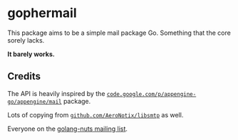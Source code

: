 # gophermail

This package aims to be a simple mail package Go.
Something that the core sorely lacks.

**It barely works.**

## Credits

The API is heavily inspired by the [`code.google.com/p/appengine-go/appengine/mail`](https://code.google.com/p/appengine-go/source/browse/appengine/mail/mail.go) package.

Lots of copying from [`github.com/AeroNotix/libsmtp`](https://github.com/AeroNotix/libsmtp/blob/master/smtp.go) as well.

Everyone on the [golang-nuts mailing list](groups.google.com/forum/#!forum/golang-nuts).
